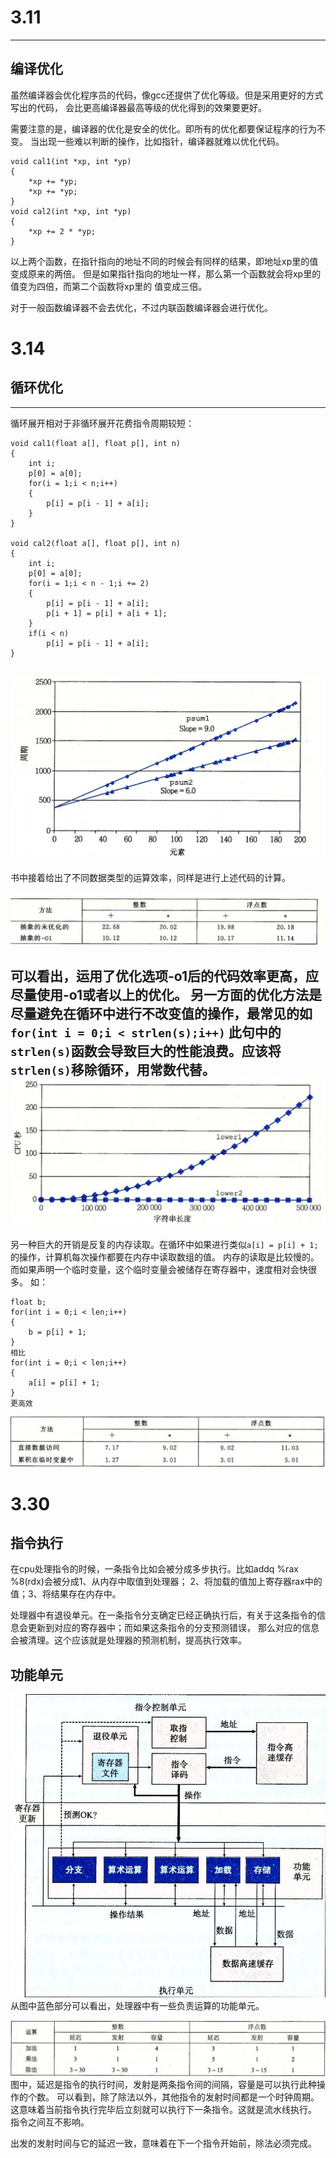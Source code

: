 # 3.11
---
## 编译优化
虽然编译器会优化程序员的代码，像gcc还提供了优化等级。但是采用更好的方式写出的代码，
会比更高编译器最高等级的优化得到的效果要更好。

需要注意的是，编译器的优化是安全的优化。即所有的优化都要保证程序的行为不变。
当出现一些难以判断的操作，比如指针，编译器就难以优化代码。
```
void cal1(int *xp, int *yp)
{
	*xp += *yp;
	*xp += *yp;
}
void cal2(int *xp, int *yp)
{
	*xp += 2 * *yp;
}
```
以上两个函数，在指针指向的地址不同的时候会有同样的结果，即地址xp里的值变成原来的两倍。
但是如果指针指向的地址一样，那么第一个函数就会将xp里的值变为四倍，而第二个函数将xp里的
值变成三倍。

对于一般函数编译器不会去优化，不过内联函数编译器会进行优化。
	
# 3.14
## 循环优化
---
循环展开相对于非循环展开花费指令周期较短：
```
void cal1(float a[], float p[], int n)
{
	int i;
	p[0] = a[0];
	for(i = 1;i < n;i++)
	{
		p[i] = p[i - 1] + a[i];
	}
}

void cal2(float a[], float p[], int n)
{
	int i;
	p[0] = a[0];
	for(i = 1;i < n - 1;i += 2)
	{
		p[i] = p[i - 1] + a[i];
		p[i + 1] = p[i] + a[i + 1];
	}
	if(i < n)
		p[i] = p[i - 1] + a[i];
}
```
![](第五章-优化程序性能_files/1.png)
---
书中接着给出了不同数据类型的运算效率，同样是进行上述代码的计算。

![](第五章-优化程序性能_files/1.jpg)

可以看出，运用了优化选项-o1后的代码效率更高，应尽量使用-o1或者以上的优化。
另一方面的优化方法是尽量避免在循环中进行不改变值的操作，最常见的如`for(int i = 0;i < strlen(s);i++)`
此句中的`strlen(s)`函数会导致巨大的性能浪费。应该将`strlen(s)`移除循环，用常数代替。
![](第五章-优化程序性能_files/2.jpg)
---

另一种巨大的开销是反复的内存读取。在循环中如果进行类似`a[i] = p[i] + 1;`的操作，计算机每次操作都要在内存中读取数组的值。
内存的读取是比较慢的。而如果声明一个临时变量，这个临时变量会被储存在寄存器中，速度相对会快很多。
如：
```
float b;
for(int i = 0;i < len;i++)
{
	b = p[i] + 1;
}
相比
for(int i = 0;i < len;i++)
{
	a[i] = p[i] + 1;
}
更高效
```
![](第五章-优化程序性能_files/3.jpg)

# 3.30
## 指令执行
在cpu处理指令的时候，一条指令比如会被分成多步执行。比如addq %rax %8(rdx)会被分成1、从内存中取值到处理器；
2、将加载的值加上寄存器rax中的值；3、将结果存在内存中。

处理器中有退役单元。在一条指令分支确定已经正确执行后，有关于这条指令的信息会更新到对应的寄存器中；而如果这条指令的分支预测错误，
那么对应的信息会被清理。这个应该就是处理器的预测机制，提高执行效率。

## 功能单元
![](第五章-优化程序性能_files/4.jpg)
从图中蓝色部分可以看出，处理器中有一些负责运算的功能单元。

![](第五章-优化程序性能_files/5.jpg)
图中，延迟是指令的执行时间，发射是两条指令间的间隔，容量是可以执行此种操作的个数。
可以看到，除了除法以外，其他指令的发射时间都是一个时钟周期。这意味着当前指令执行完毕后立刻就可以执行下一条指令。这就是流水线执行。
指令之间互不影响。

出发的发射时间与它的延迟一致，意味着在下一个指令开始前，除法必须完成。